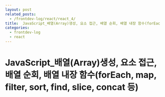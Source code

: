 ```yaml
---
layout: post
related_posts:
  - /frontdev-log/react/react_4/
title:  JavaScript_배열(Array)생성, 요소 접근, 배열 순회, 배열 내장 함수(forEach, map, filter, sort, find, slice, concat 등)
categories: 
  - frontdev-log
  - react
---
```

# JavaScript_배열(Array)생성, 요소 접근, 배열 순회, 배열 내장 함수(forEach, map, filter, sort, find, slice, concat 등)